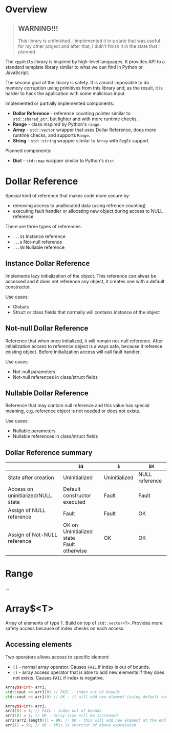 # Overview

> ## WARNING!!!
> This library is unfinished. I implemented it in a state that was useful for my other project and after that, I didn't finish it in the state that I planned.

The `cppUtils` library is inspired by high-level languages. It provides API to a standard template library similar to what we can find in Python or JavaScript. 

The second goal of the library is safety. It is almost impossible to do memory corruption using primitives from this library and, as the result, it is harder to hack the application with some malicious input.

Implemented or partially implemented components:
* **Dollar Reference** - reference counting pointer similar to `std::shared_ptr`, but lighter and with more runtime checks.
* **Range** - class inspired by Python's `range`.
* **Array** - `std::vector` wrapper that uses Dollar Reference, does more runtime checks, and supports `Range`.
* **String** - `std::string` wrapper similar to `Array` with `RegEx` support.

Planned components:
* **Dict** - `std::map` wrapper similar to Python's `dict`

# Dollar Reference

Special kind of reference that makes code more secure by:
- removing access to unallocated data (using refrence counting)
- executing fault handler or allocating new object during access to NULL reference

There are three types of references:
- `...$$` Instance reference
- `...$` Not-null reference
- `...$N` Nullable reference

## Instance Dollar Reference

Implements lazy initialization of the object.
This reference can alwas be accessed and it does not reference any object, it creates one with a default constructor.

Use cases:
- Globals
- Struct or class fields that normally will contains instance of the object

## Not-null Dollar Reference

Reference that when once initialized, it will remain not-null reference.
After initialization access to reference object is always safe, because it referece existing object.
Before initialization access will call fault handler.

Use cases:
- Not-null parameters
- Not-null references in class/struct fields

## Nullable Dollar Reference

Reference that may contain null reference and this value has special meaning, e.g. reference object is not needed or does not exists.

Use cases:
- Nullable parameters
- Nullable references in class/struct fields

## Dollar Reference summary

|  | `$$` | `$`  | `$N` |
|--|----|--|--|
| State after creation | Uninitialized | Uninitialized | NULL reference |
| Access on uninitialized/NULL state | Default constructor executed | Fault | Fault |
| Assign of NULL reference | Fault | Fault | OK |
| Assign of Not-NULL reference | OK on Uninitialized state<br>Fault otherwise | OK | OK |


# Range

...
# Array$\<T>

Array of elements of type `T`.
Build on top of `std::vector<T>`.
Provides more safety access because of index checks on each access.

## Accessing elements

Two operators allows access to specific element:
* `[]` - normal array operator. Causes `FAIL` if index is out of bounds.
* `()` - array access operator that is able to add new elements if they does not exists. Causes `FAIL` if index is negative.

```c++
Array$$<int> arr1;
std::cout << arr1[0] // FAIL - index out of bounds
std::cout << arr1(0) // OK - it will add new element (using default constructor) and print it

Array$$<int> arr2;
arr2[0] = 1; // FAIL - index out of bounds
arr2(0) = 1; // OK - array size will be increased
arr2(arr2.length()) = 99; // OK - this will add new element at the end
arr2() = 99; // OK - this is shortcut of above expression
```
